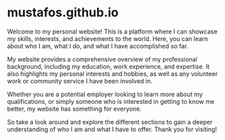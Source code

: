 # mustafos.github.io

Welcome to my personal website! This is a platform where I can showcase my skills, interests, and achievements to the world. Here, you can learn about who I am, what I do, and what I have accomplished so far. 

My website provides a comprehensive overview of my professional background, including my education, work experience, and expertise. It also highlights my personal interests and hobbies, as well as any volunteer work or community service I have been involved in.

Whether you are a potential employer looking to learn more about my qualifications, or simply someone who is interested in getting to know me better, my website has something for everyone. 

So take a look around and explore the different sections to gain a deeper understanding of who I am and what I have to offer. Thank you for visiting!
